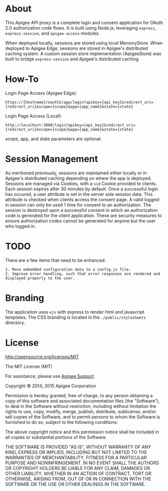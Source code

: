 # About

This Apigee API proxy is a complete login and consent application for OAuth 2.0 authorization code flows.  It is built using Node.js, leveraging `express`, `express-session`, and `apigee-access` modules.  

When deployed locally, sessions are stored using local MemoryStore.  When deployed to Apigee Edge, sessions are stored in Apigee's distributed caching system. A custom session store implementation (ApigeeStore) was built to bridge `express-session` and Apigee's distributed caching.

# How-To

Login Page Access (Apigee Edge):

    https://{hostname}/oauth2/app/login?apikey={api_key}&redirect_uri={redirect_uri}&scope={scope}&app={app_name}&state={state}

Login Page Access (Local):

    http://localhost:3000/login?apikey={api_key}&redirect_uri={redirect_uri}&scope={scope}&app={app_name}&state={state}

scope, app, and state parameters are optional.

# Session Management

As mentioned previously, sessions are maintained either locally or in Apigee's distributed caching depending on where the app is deployed.  Sessions are managed via Cookies, with a `sid` Cookie provided to clients.  Each session expires after 30 minutes by default.  Once a successful login has occured, a user attribute is set in the server side session data.  This attribute is checked when clients access the consent page.  A valid logged-in session can only be used 1 time for consent to an authorization.  The session is destroyed upon a successful consent in which an authorization code is generated for the client application.  These are security measures to ensure authorization codes cannot be generated for anyone but the user who logged in.


# TODO

There are a few items that need to be enhanced:

    1. Move embedded configuration data to a config.js file.
    2. Improve error handling, such that error responses are rendered and displayed properly to the user.


# Branding

The application uses `ejs` with express to render html and javascript templates.  The CSS branding is located in the `./public/stylesheets` directory.

# License

<http://opensource.org/licenses/MIT>

The MIT License (MIT)

For assistance, please use [Apigee Support](https://community.apigee.com/content/apigee-customer-support).

Copyright © 2014, 2015 Apigee Corporation

Permission is hereby granted, free of charge, to any person obtaining a copy
of this software and associated documentation files (the "Software"), to deal
in the Software without restriction, including without limitation the rights
to use, copy, modify, merge, publish, distribute, sublicense, and/or sell
copies of the Software, and to permit persons to whom the Software is
furnished to do so, subject to the following conditions:

The above copyright notice and this permission notice shall be included in
all copies or substantial portions of the Software.

THE SOFTWARE IS PROVIDED "AS IS", WITHOUT WARRANTY OF ANY KIND, EXPRESS OR
IMPLIED, INCLUDING BUT NOT LIMITED TO THE WARRANTIES OF MERCHANTABILITY,
FITNESS FOR A PARTICULAR PURPOSE AND NONINFRINGEMENT. IN NO EVENT SHALL THE
AUTHORS OR COPYRIGHT HOLDERS BE LIABLE FOR ANY CLAIM, DAMAGES OR OTHER
LIABILITY, WHETHER IN AN ACTION OF CONTRACT, TORT OR OTHERWISE, ARISING FROM,
OUT OF OR IN CONNECTION WITH THE SOFTWARE OR THE USE OR OTHER DEALINGS IN
THE SOFTWARE.
